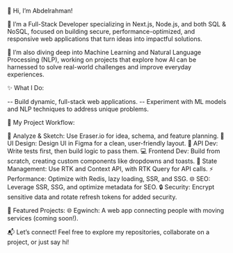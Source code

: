 👋 Hi, I’m Abdelrahman!

🚀 I’m a Full-Stack Developer specializing in Next.js, Node.js, and both SQL & NoSQL, focused on building secure, performance-optimized, and responsive web applications that turn ideas into impactful solutions.

🤖 I’m also diving deep into Machine Learning and Natural Language Processing (NLP), working on projects that explore how AI can be harnessed to solve real-world challenges and improve everyday experiences.

✨ What I Do:

-- Build dynamic, full-stack web applications.
-- Experiment with ML models and NLP techniques to address unique problems.

🔧 My Project Workflow:

📝 Analyze & Sketch: Use Eraser.io for idea, schema, and feature planning.
🎨 UI Design: Design UI in Figma for a clean, user-friendly layout.
🧪 API Dev: Write tests first, then build logic to pass them.
💻 Frontend Dev: Build from scratch, creating custom components like dropdowns and toasts.
🔄 State Management: Use RTK and Context API, with RTK Query for API calls.
⚡ Performance: Optimize with Redis, lazy loading, SSR, and SSG.
🌐 SEO: Leverage SSR, SSG, and optimize metadata for SEO.
🔒 Security: Encrypt sensitive data and rotate refresh tokens for added security.


📂 Featured Projects:
🌐 Egwinch: A web app connecting people with moving services (coming soon!).

📬 Let’s connect! Feel free to explore my repositories, collaborate on a project, or just say hi!
